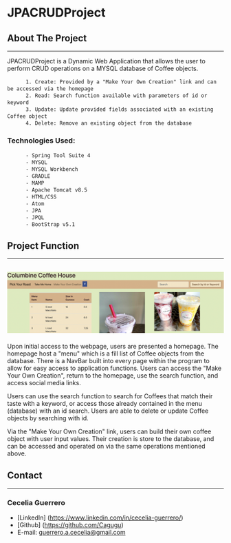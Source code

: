 # JPACRUDProject

## About The Project
---
JPACRUDProject is a Dynamic Web Application that allows the user to perform CRUD operations on a MYSQL database of Coffee objects.

          1. Create: Provided by a "Make Your Own Creation" link and can be accessed via the homepage
          2. Read: Search function available with parameters of id or keyword
          3. Update: Update provided fields associated with an existing Coffee object
          4. Delete: Remove an existing object from the database

### Technologies Used:

          - Spring Tool Suite 4
          - MYSQL
          - MYSQL Workbench
          - GRADLE
          - MAMP
          - Apache Tomcat v8.5
          - HTML/CSS
          - Atom
          - JPA
          - JPQL
          - BootStrap v5.1

## Project Function
---

![alt text](WebHome.jpg)
---

Upon initial access to the webpage, users are presented a homepage. The homepage host a "menu" which is a fill list of Coffee objects from the database. There is a NavBar built into every page within the program to allow for easy access to application functions. Users can access the "Make Your Own Creation", return to the homepage, use the search function, and access social media links.

Users can use the search function to search for Coffees that match their taste with a keyword, or access those already contained in the menu (database) with an id search. Users are able to delete or update Coffee objects by searching with id.

Via the "Make Your Own Creation" link, users can build their own coffee object with user input values. Their creation is store to the database, and can be accessed and operated on via the same operations mentioned above.

## Contact
---
### Cecelia Guerrero
- [LinkedIn] (https://www.linkedin.com/in/cecelia-guerrero/)
- [Github] (https://github.com/Cagugu)
- E-mail: guerrero.a.cecelia@gmail.com
